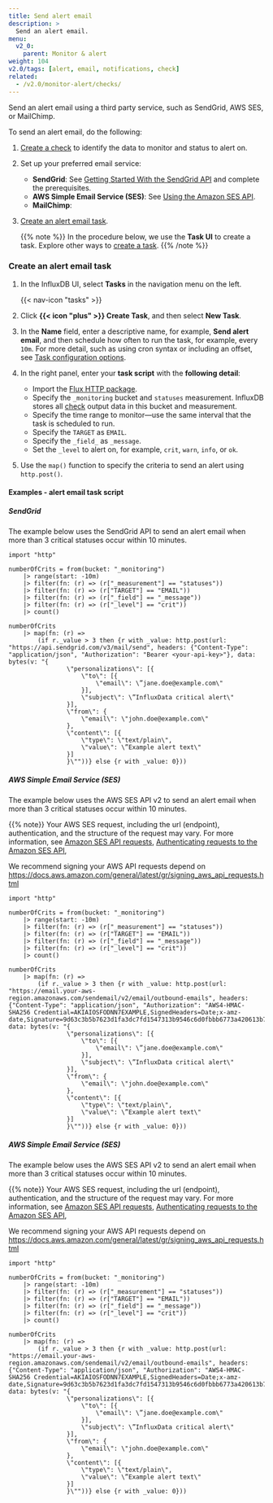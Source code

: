```yaml
---
title: Send alert email
description: >
  Send an alert email.
menu:
  v2_0:
    parent: Monitor & alert
weight: 104
v2.0/tags: [alert, email, notifications, check]
related:
  - /v2.0/monitor-alert/checks/
---
```


Send an alert email using a third party service, such as SendGrid, AWS SES, or MailChimp.

To send an alert email, do the following:

1. [Create a check](/v2.0/monitor-alert/checks/create/#create-a-check-in-the-influxdb-ui) to identify the data to monitor and status to alert on.
2. Set up your preferred email service:
   - **SendGrid**: See [Getting Started With the SendGrid API](https://sendgrid.com/docs/API_Reference/api_getting_started.html) and complete the prerequisites.
   - **AWS Simple Email Service (SES)**: See [Using the Amazon SES API](https://docs.aws.amazon.com/ses/latest/DeveloperGuide/send-email.html).
   - **MailChimp**:
3. [Create an alert email task](#create-an-alert-email-task).

    {{% note %}} In the procedure below, we use the **Task UI** to create a task. Explore other ways to [create a task](/v2.0/process-data/manage-tasks/create-task/).
    {{% /note %}}

### Create an alert email task

1. In the InfluxDB UI, select **Tasks** in the navigation menu on the left.

    {{< nav-icon "tasks" >}}

2. Click **{{< icon "plus" >}} Create Task**, and then select **New Task**.
3. In the **Name** field, enter a descriptive name, for example, **Send alert email**, and then schedule how often to run the task, for example, every `10m`. For more detail, such as using cron syntax or including an offset, see [Task configuration options](/v2.0/process-data/task-options/).

4. In the right panel, enter your **task script** with the **following detail**:
   - Import the [Flux HTTP package](/v2.0/reference/flux/stdlib/http/).
   - Specify the `_monitoring` bucket and `statuses` measurement. InfluxDB stores all [check](/v2.0/reference/glossary/#check) output data in this bucket and measurement.
   - Specify the time range to monitor—use the same interval that the task is scheduled to run.
   - Specify the `TARGET` as `EMAIL`.
   - Specify the `_field_` as `_message`.
   - Set the `_level` to alert on, for example, `crit`, `warn`, `info`, or `ok`.

5. Use the `map()` function to specify the criteria to send an alert using `http.post()`.

#### Examples - alert email task script

##### SendGrid

The example below uses the SendGrid API to send an alert email when more than 3 critical statuses occur within 10 minutes.

```
import "http"

numberOfCrits = from(bucket: "_monitoring")
	|> range(start: -10m)
	|> filter(fn: (r) => (r["_measurement"] == "statuses"))
	|> filter(fn: (r) => (r["TARGET"] == "EMAIL"))
	|> filter(fn: (r) => (r["_field"] == "_message"))
	|> filter(fn: (r) => (r["_level"] == "crit"))
	|> count()

numberOfCrits
	|> map(fn: (r) =>
		(if r._value > 3 then {r with _value: http.post(url: "https://api.sendgrid.com/v3/mail/send", headers: {"Content-Type": "application/json", "Authorization": "Bearer <your-api-key>"}, data: bytes(v: "{
                \"personalizations\": [{
                    \"to\": [{
                        \"email\": \”jane.doe@example.com\"
                    }],
                    \"subject\": \”InfluxData critical alert\"
                }],
                \"from\": {
                    \"email\": \"john.doe@example.com\"
                },
                \"content\": [{
                    \"type\": \"text/plain\",
                    \"value\": \”Example alert text\"
                }]
                }\""))} else {r with _value: 0}))

```

##### AWS Simple Email Service (SES)

The example below uses the AWS SES API v2 to send an alert email when more than 3 critical statuses occur within 10 minutes.

{{% note}} Your AWS SES request, including the url (endpoint), authentication, and the structure of the request may vary. For more information, see [Amazon SES API requests](https://docs.aws.amazon.com/ses/latest/DeveloperGuide/using-ses-api-requests.html), [Authenticating requests to the Amazon SES API](https://docs.aws.amazon.com/ses/latest/DeveloperGuide/using-ses-api-authentication.html), 

We recommend signing your AWS API requests depend on https://docs.aws.amazon.com/general/latest/gr/signing_aws_api_requests.html

```
import "http"

numberOfCrits = from(bucket: "_monitoring")
	|> range(start: -10m)
	|> filter(fn: (r) => (r["_measurement"] == "statuses"))
	|> filter(fn: (r) => (r["TARGET"] == "EMAIL"))
	|> filter(fn: (r) => (r["_field"] == "_message"))
	|> filter(fn: (r) => (r["_level"] == "crit"))
	|> count()

numberOfCrits
	|> map(fn: (r) =>
		(if r._value > 3 then {r with _value: http.post(url: "https://email.your-aws-region.amazonaws.com/sendemail/v2/email/outbound-emails", headers: {"Content-Type": "application/json", "Authorization": "AWS4-HMAC-SHA256 Credential=AKIAIOSFODNN7EXAMPLE,SignedHeaders=Date;x-amz-date,Signature=9d63c3b5b7623d1fa3dc7fd1547313b9546c6d0fbbb6773a420613b7EXAMPLE"}, data: bytes(v: "{
                \"personalizations\": [{
                    \"to\": [{
                        \"email\": \”jane.doe@example.com\"
                    }],
                    \"subject\": \”InfluxData critical alert\"
                }],
                \"from\": {
                    \"email\": \"john.doe@example.com\"
                },
                \"content\": [{
                    \"type\": \"text/plain\",
                    \"value\": \”Example alert text\"
                }]
                }\""))} else {r with _value: 0}))

```

##### AWS Simple Email Service (SES)

The example below uses the AWS SES API v2 to send an alert email when more than 3 critical statuses occur within 10 minutes.

{{% note}} Your AWS SES request, including the url (endpoint), authentication, and the structure of the request may vary. For more information, see [Amazon SES API requests](https://docs.aws.amazon.com/ses/latest/DeveloperGuide/using-ses-api-requests.html), [Authenticating requests to the Amazon SES API](https://docs.aws.amazon.com/ses/latest/DeveloperGuide/using-ses-api-authentication.html), 

We recommend signing your AWS API requests depend on https://docs.aws.amazon.com/general/latest/gr/signing_aws_api_requests.html

```
import "http"

numberOfCrits = from(bucket: "_monitoring")
	|> range(start: -10m)
	|> filter(fn: (r) => (r["_measurement"] == "statuses"))
	|> filter(fn: (r) => (r["TARGET"] == "EMAIL"))
	|> filter(fn: (r) => (r["_field"] == "_message"))
	|> filter(fn: (r) => (r["_level"] == "crit"))
	|> count()

numberOfCrits
	|> map(fn: (r) =>
		(if r._value > 3 then {r with _value: http.post(url: "https://email.your-aws-region.amazonaws.com/sendemail/v2/email/outbound-emails", headers: {"Content-Type": "application/json", "Authorization": "AWS4-HMAC-SHA256 Credential=AKIAIOSFODNN7EXAMPLE,SignedHeaders=Date;x-amz-date,Signature=9d63c3b5b7623d1fa3dc7fd1547313b9546c6d0fbbb6773a420613b7EXAMPLE"}, data: bytes(v: "{
                \"personalizations\": [{
                    \"to\": [{
                        \"email\": \”jane.doe@example.com\"
                    }],
                    \"subject\": \”InfluxData critical alert\"
                }],
                \"from\": {
                    \"email\": \"john.doe@example.com\"
                },
                \"content\": [{
                    \"type\": \"text/plain\",
                    \"value\": \”Example alert text\"
                }]
                }\""))} else {r with _value: 0}))

```
